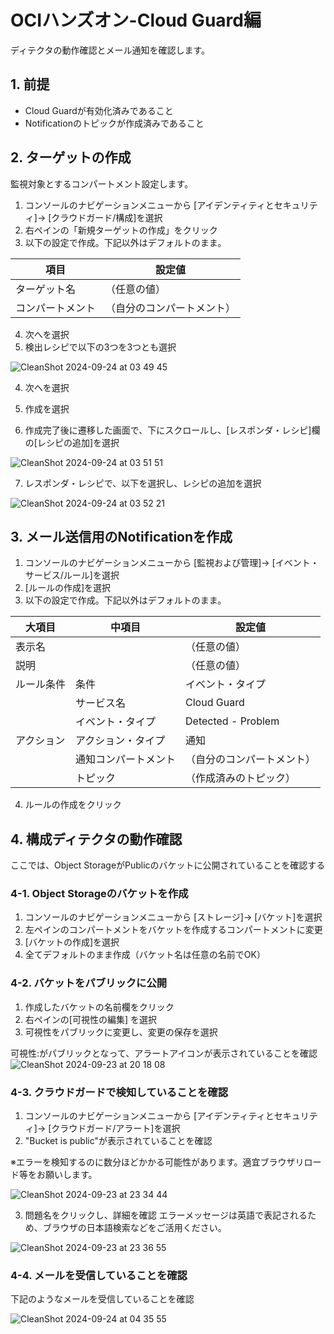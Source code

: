 # OCIハンズオン-Cloud Guard編

ディテクタの動作確認とメール通知を確認します。

## 1. 前提

- Cloud Guardが有効化済みであること
- Notificationのトピックが作成済みであること

## 2. ターゲットの作成
監視対象とするコンパートメント設定します。

1. コンソールのナビゲーションメニューから [アイデンティティとセキュリティ]→ [クラウドガード/構成]を選択
2. 右ペインの「新規ターゲットの作成」をクリック
3. 以下の設定で作成。下記以外はデフォルトのまま。

|項目|設定値|
|---|---|
|ターゲット名|（任意の値）|
|コンパートメント|（自分のコンパートメント）|

4. 次へを選択
5. 検出レシピで以下の3つを3つとも選択

![CleanShot 2024-09-24 at 03 49 45](https://github.com/user-attachments/assets/54372f9b-c8d6-44f9-b412-e216f3f7076d)

4. 次へを選択
5. 作成を選択

6. 作成完了後に遷移した画面で、下にスクロールし、[レスポンダ・レシピ]欄の[レシピの追加]を選択

![CleanShot 2024-09-24 at 03 51 51](https://github.com/user-attachments/assets/34b72c72-aa96-4816-84d8-7da4c7ea8316)

7. レスポンダ・レシピで、以下を選択し、レシピの追加を選択

![CleanShot 2024-09-24 at 03 52 21](https://github.com/user-attachments/assets/55c61014-035d-411b-a464-b95ed3b9b226)


## 3. メール送信用のNotificationを作成

1. コンソールのナビゲーションメニューから [監視および管理]→ [イベント・サービス/ルール]を選択
2. [ルールの作成]を選択
3. 以下の設定で作成。下記以外はデフォルトのまま。

|大項目|中項目|設定値|
|---|---|---|
|表示名||（任意の値）|
|説明||（任意の値）|
|ルール条件|条件|イベント・タイプ|
||サービス名|Cloud Guard|
||イベント・タイプ|Detected - Problem|
|アクション|アクション・タイプ|通知|
||通知コンパートメント|（自分のコンパートメント）|
||トピック|（作成済みのトピック）|

4. ルールの作成をクリック


## 4. 構成ディテクタの動作確認
ここでは、Object StorageがPublicのバケットに公開されていることを確認する

### 4-1. Object Storageのバケットを作成

1. コンソールのナビゲーションメニューから [ストレージ]→ [バケット]を選択
2. 左ペインのコンパートメントをバケットを作成するコンパートメントに変更
3. [バケットの作成]を選択
4. 全てデフォルトのまま作成（バケット名は任意の名前でOK）

### 4-2. バケットをパブリックに公開

1. 作成したバケットの名前欄をクリック
2. 右ペインの[可視性の編集] を選択
3. 可視性をパブリックに変更し、変更の保存を選択

可視性:がパブリックとなって、アラートアイコンが表示されていることを確認
![CleanShot 2024-09-23 at 20 18 08](https://github.com/user-attachments/assets/c0bd2749-4fe8-4a72-9cbd-553d9023b90f)

### 4-3. クラウドガードで検知していることを確認

1. コンソールのナビゲーションメニューから [アイデンティティとセキュリティ]→ [クラウドガード/アラート]を選択
2. "Bucket is public"が表示されていることを確認

※エラーを検知するのに数分ほどかかる可能性があります。適宜ブラウザリロード等をお願いします。

![CleanShot 2024-09-23 at 23 34 44](https://github.com/user-attachments/assets/9250d1db-a79a-4cd7-b3a8-659fe7d65243)

3. 問題名をクリックし、詳細を確認
   エラーメッセージは英語で表記されるため、ブラウザの日本語検索などをご活用ください。

![CleanShot 2024-09-23 at 23 36 55](https://github.com/user-attachments/assets/1a040935-cd13-436d-b2e0-1d4854338400)

### 4-4. メールを受信していることを確認

下記のようなメールを受信していることを確認

![CleanShot 2024-09-24 at 04 35 55](https://github.com/user-attachments/assets/9eff6bf8-8f5b-46a6-b820-9583d848685e)
